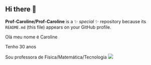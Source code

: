 ## Hi there 👋


**Prof-Caroline/Prof-Caroline** is a ✨ _special_ ✨ repository because its `README.md` (this file) appears on your GitHub profile.

Olá meu nome é Caroline

Tenho 30 anos

Sou professora de Física/Matemática/Tecnologia
![](https://tenor.com/pt-BR/view/umm-gif-11714145596342171098)




